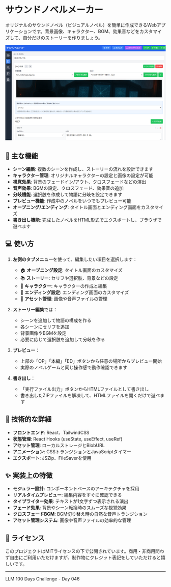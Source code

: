 # サウンドノベルメーカー

オリジナルのサウンドノベル（ビジュアルノベル）を簡単に作成できるWebアプリケーションです。背景画像、キャラクター、BGM、効果音などをカスタマイズして、自分だけのストーリーを作りましょう。

![サウンドノベルメーカーのスクリーンショット](screenshot.png)

## 🌟 主な機能

- **シーン編集**: 複数のシーンを作成し、ストーリーの流れを設計できます
- **キャラクター管理**: オリジナルキャラクターの設定と画像の設定が可能
- **視覚効果**: 背景のフェードイン/アウト、クロスフェードなどの演出
- **音声効果**: BGMの設定、クロスフェード、効果音の追加
- **分岐機能**: 選択肢を作成して物語に分岐を設定できます
- **プレビュー機能**: 作成中のノベルをいつでもプレビュー可能
- **オープニング/エンディング**: タイトル画面とエンディング画面をカスタマイズ
- **書き出し機能**: 完成したノベルをHTML形式でエクスポートし、ブラウザで遊べます

## 💻 使い方

1. **左側のタブメニュー**を使って、編集したい項目を選択します：
   - 🏠 **オープニング設定**: タイトル画面のカスタマイズ
   - 📚 **ストーリー**: セリフや選択肢、背景などの設定
   - 👥 **キャラクター**: キャラクターの作成と編集
   - 🚩 **エンディング設定**: エンディング画面のカスタマイズ
   - 📁 **アセット管理**: 画像や音声ファイルの管理

2. **ストーリー編集**では：
   - シーンを追加して物語の構成を作る
   - 各シーンにセリフを追加
   - 背景画像やBGMを設定
   - 必要に応じて選択肢を追加して分岐を作る

3. **プレビュー**：
   - 上部の「OP」「本編」「ED」ボタンから任意の場所からプレビュー開始
   - 実際のノベルゲームと同じ操作感で動作確認できます

4. **書き出し**：
   - 「実行ファイル出力」ボタンからHTMLファイルとして書き出し
   - 書き出したZIPファイルを解凍して、HTMLファイルを開くだけで遊べます

## 🔧 技術的な詳細

- **フロントエンド**: React、TailwindCSS
- **状態管理**: React Hooks (useState, useEffect, useRef)
- **アセット管理**: ローカルストレージとBlobURL
- **アニメーション**: CSSトランジションとJavaScriptタイマー
- **エクスポート**: JSZip、FileSaverを使用

## ✨ 実装上の特徴

- **モジュラー設計**: コンポーネントベースのアーキテクチャを採用
- **リアルタイムプレビュー**: 編集内容をすぐに確認できる
- **タイプライター効果**: テキストが1文字ずつ表示される演出
- **フェード効果**: 背景やシーン転換時のスムーズな視覚効果
- **クロスフェードBGM**: BGM切り替え時の自然な音声トランジション
- **アセット管理システム**: 画像や音声ファイルの効率的な管理

## 📝 ライセンス

このプロジェクトはMITライセンスの下で公開されています。商用・非商用問わず自由にご利用いただけますが、制作物にクレジット表記をしていただけると嬉しいです。

---

LLM 100 Days Challenge - Day 046